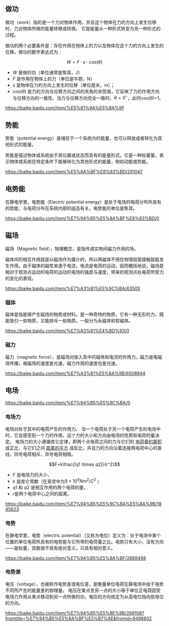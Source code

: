 ## 做功

做功（work）指的是一个力对物体作用，并且这个物体在力的方向上发生位移时，力对物体所做的能量转移或转换。 
它是能量从一种形式转变为另一种形式的过程。

做功的两个必要条件是：存在作用在物体上的力以及物体在这个力的方向上发生的位移。做功的数学表达式为：

$$W=F⋅s⋅cos(θ)$$

- $W$ 是做的功（单位通常是焦耳，J）
- $F$ 是作用在物体上的力（单位是牛顿，N）
- $s$ 是物体在力的方向上发生的位移（单位是米，m）；
- $cos(θ)$ 是力的方向与位移方向之间的夹角的余弦值，它反映了力的作用方向与位移方向的一致性，当力与位移方向完全一致时，$θ=0^∘$，此时cos(θ)=1。

https://baike.baidu.com/item/%E5%81%9A%E5%8A%9F

## 势能

势能（potential energy）是储存于一个系统内的能量，也可以释放或者转化为其他形式的能量。


势能是描述物体或系统由于其位置或状态而具有的能量形式。它是一种标量量，表示物体或系统在特定条件下能够转化为其他形式的能量，例如动能或热能。

https://baike.baidu.com/item/%E5%8A%BF%E8%83%BD/291047


## 电势能

在静电学里，电势能（Electric potential energy）是处于电场的电荷分布所具有的势能，与电荷分布在系统内部的组态有关。电势能的单位是焦耳。

https://baike.baidu.com/item/%E7%94%B5%E5%8A%BF%E8%83%BD/0

## 磁场

磁场（Magnetic field），物理概念，是指传递实物间磁力作用的场。

磁体间的相互作用就是以磁场作为媒介的，所以两磁体不用在物理层面接触就能发生作用。由于磁体的磁性来源于电流，电流是电荷的运动，因而概括地说，磁场是相对于观测点运动的电荷的运动的电场的强度与速度，带来的观测点处电荷所受力的变化的表现。

https://baike.baidu.com/item/%E7%A3%81%E5%9C%BA/63505

### 磁体

磁体是指能够产生磁场的物质或材料。是一种奇特的物质，它有一种无形的力，既能吸引一些物质，又能排斥一些物质。一般分为永磁体和软磁体。

https://baike.baidu.com/item/%E7%A3%81%E4%BD%93/0

### 磁力 

磁力（magnetic force），是磁场对放入其中的磁体和电流的作用力。磁力是电磁场传播，电磁场的速度是光速，磁力作用的速度也是光速。

https://baike.baidu.com/item/%E7%A3%81%E5%8A%9B/6508944

## 电场

https://baike.baidu.com/item/%E7%94%B5%E5%9C%BA/0

### 电场力

电场对处于其中的电荷产生的作用力。 
当一个电荷处于另一个电荷产生的电场中时，它会感受到一个力的作用，这个力的大小和方向由电场的性质和电荷的量决定。 
电场力的大小遵循库仑定律，即两个点电荷之间的力与它们的 <u>电荷量的乘积</u> 成正比，与它们之间 <u>距离的平方</u> 成反比，并且力的方向沿着连接两电荷中心的直线，同号电荷相斥，异号电荷相吸。

$$F=k\frac{|q1 \times q2|}{r^2}$$

- $F$ 是电场力的大小，
- $k$ 是库仑常数（在真空中为$9\times10^9Nm^2/C^2$ ）
- $q1$ 和 $q2$ 是相互作用的两个电荷的量，
- $r$是两个电荷中心之间的距离。


https://baike.baidu.com/item/%E7%94%B5%E5%9C%BA%E5%8A%9B/1845623

### 电势

在静电学里，电势（electric potential）（又称为电位）定义为：处于电场中某个位置的单位电荷所具有的电势能与它所带的电荷量之比。电势只有大小，没有方向——是标量，其数值不具有绝对意义，只具有相对意义。

https://baike.baidu.com/item/%E7%94%B5%E5%8A%BF/2869498

### 电势差

电压（voltage），也被称作电势差或电位差，是衡量单位电荷在静电场中由于电势不同所产生的能量差的物理量。 
电压在某点至另一点的大小等于单位正电荷因受电场力作用从某点移动到另一点所做的功，电压的方向规定为从高电位指向低电位的方向。

https://baike.baidu.com/item/%E7%94%B5%E5%8E%8B/269108?fromtitle=%E7%94%B5%E5%8A%BF%E5%B7%AE&fromid=9498602